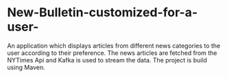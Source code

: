 # New-Bulletin-customized-for-a-user-
An application which displays articles from different news categories to the user according to their preference. 
The news articles are fetched from the NYTimes Api and Kafka is used to stream the data.
The project is build using Maven. 
